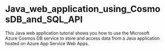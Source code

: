 # Java_web_application_using_CosmosDB_and_SQL_API
This Java web application tutorial shows you how to use the Microsoft Azure Cosmos DB service to store and access data from a Java application hosted on Azure App Service Web Apps.
